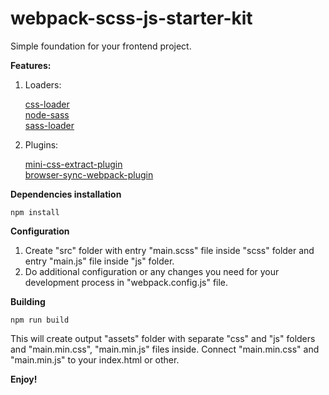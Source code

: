 # webpack-scss-js-starter-kit  

Simple foundation for your frontend project.

**Features:**

1. Loaders:

    [css-loader](https://github.com/webpack-contrib/css-loader)    
    [node-sass](https://github.com/sass/node-sass)    
    [sass-loader](https://github.com/webpack-contrib/sass-loader)
    
2. Plugins:
        
    [mini-css-extract-plugin](https://github.com/webpack-contrib/mini-css-extract-plugin)    
    [browser-sync-webpack-plugin](https://github.com/Va1/browser-sync-webpack-plugin)    
    
 **Dependencies installation**
 
    npm install
 
 **Configuration**
 
 1. Create "src" folder with entry "main.scss" file inside "scss" folder and entry "main.js" file inside "js" folder.
 2. Do additional configuration or any changes you need for your development process in "webpack.config.js" file.
 
 **Building**

    npm run build 
  
 This will create output "assets" folder with separate "css" and "js" folders and "main.min.css", "main.min.js" files inside.
 Connect "main.min.css" and "main.min.js" to your index.html or other. 
    
**Enjoy!**  